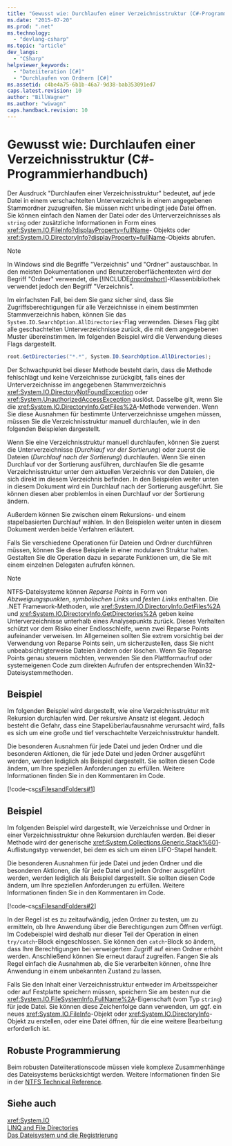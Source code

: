 ```yaml
---
title: "Gewusst wie: Durchlaufen einer Verzeichnisstruktur (C#-Programmierhandbuch) | Microsoft Docs"
ms.date: "2015-07-20"
ms.prod: ".net"
ms.technology: 
  - "devlang-csharp"
ms.topic: "article"
dev_langs: 
  - "CSharp"
helpviewer_keywords: 
  - "Dateiiteration [C#]"
  - "Durchlaufen von Ordnern [C#]"
ms.assetid: c4be4a75-6b1b-46a7-9d38-bab353091ed7
caps.latest.revision: 10
author: "BillWagner"
ms.author: "wiwagn"
caps.handback.revision: 10
---
```

# Gewusst wie: Durchlaufen einer Verzeichnisstruktur (C#-Programmierhandbuch)
Der Ausdruck "Durchlaufen einer Verzeichnisstruktur" bedeutet, auf jede Datei in einem verschachtelten Unterverzeichnis in einem angegebenen Stammordner zuzugreifen.  Sie müssen nicht unbedingt jede Datei öffnen.  Sie können einfach den Namen der Datei oder des Unterverzeichnisses als `string` oder zusätzliche Informationen in Form eines <xref:System.IO.FileInfo?displayProperty=fullName>\- Objekts oder <xref:System.IO.DirectoryInfo?displayProperty=fullName>\-Objekts abrufen.  
  
> [!NOTE]
>  In Windows sind die Begriffe "Verzeichnis" und "Ordner" austauschbar.  In den meisten Dokumentationen und Benutzeroberflächentexten wird der Begriff "Ordner" verwendet, die [!INCLUDE[dnprdnshort](~/includes/dnprdnshort-md.md)]\-Klassenbibliothek verwendet jedoch den Begriff "Verzeichnis".  
  
 Im einfachsten Fall, bei dem Sie ganz sicher sind, dass Sie Zugriffsberechtigungen für alle Verzeichnisse in einem bestimmten Stammverzeichnis haben, können Sie das `System.IO.SearchOption.AllDirectories`\-Flag verwenden.  Dieses Flag gibt alle geschachtelten Unterverzeichnisse zurück, die mit dem angegebenen Muster übereinstimmen.  Im folgenden Beispiel wird die Verwendung dieses Flags dargestellt.  
  
```c#  
root.GetDirectories("*.*", System.IO.SearchOption.AllDirectories);  
```  
  
 Der Schwachpunkt bei dieser Methode besteht darin, dass die Methode fehlschlägt und keine Verzeichnisse zurückgibt, falls eines der Unterverzeichnisse im angegebenen Stammverzeichnis <xref:System.IO.DirectoryNotFoundException> oder <xref:System.UnauthorizedAccessException> auslöst.  Dasselbe gilt, wenn Sie die <xref:System.IO.DirectoryInfo.GetFiles%2A>\-Methode verwenden.  Wenn Sie diese Ausnahmen für bestimmte Unterverzeichnisse umgehen müssen, müssen Sie die Verzeichnisstruktur manuell durchlaufen, wie in den folgenden Beispielen dargestellt.  
  
 Wenn Sie eine Verzeichnisstruktur manuell durchlaufen, können Sie zuerst die Unterverzeichnisse \(*Durchlauf vor der Sortierung*\) oder zuerst die Dateien \(*Durchlauf nach der Sortierung*\) durchlaufen.  Wenn Sie einen Durchlauf vor der Sortierung ausführen, durchlaufen Sie die gesamte Verzeichnisstruktur unter dem aktuellen Verzeichnis vor den Dateien, die sich direkt im diesem Verzeichnis befinden.  In den Beispielen weiter unten in diesem Dokument wird ein Durchlauf nach der Sortierung ausgeführt. Sie können diesen aber problemlos in einen Durchlauf vor der Sortierung ändern.  
  
 Außerdem können Sie zwischen einem Rekursions\- und einem stapelbasierten Durchlauf wählen.  In den Beispielen weiter unten in diesem Dokument werden beide Verfahren erläutert.  
  
 Falls Sie verschiedene Operationen für Dateien und Ordner durchführen müssen, können Sie diese Beispiele in einer modularen Struktur halten. Gestalten Sie die Operation dazu in separate Funktionen um, die Sie mit einem einzelnen Delegaten aufrufen können.  
  
> [!NOTE]
>  NTFS\-Dateisysteme können *Reparse Points* in Form von *Abzweigungspunkten*, *symbolischen Links* und *festen Links* enthalten.  Die .NET Framework\-Methoden, wie <xref:System.IO.DirectoryInfo.GetFiles%2A> und <xref:System.IO.DirectoryInfo.GetDirectories%2A> geben keine Unterverzeichnisse unterhalb eines Analysepunkts zurück.  Dieses Verhalten schützt vor dem Risiko einer Endlosschleife, wenn zwei Reparse Points aufeinander verweisen.  Im Allgemeinen sollten Sie extrem vorsichtig bei der Verwendung von Reparse Points sein, um sicherzustellen, dass Sie nicht unbeabsichtigterweise Dateien ändern oder löschen.  Wenn Sie Reparse Points genau steuern möchten, verwenden Sie den Plattformaufruf oder systemeigenen Code zum direkten Aufrufen der entsprechenden Win32\-Dateisystemmethoden.  
  
## Beispiel  
 Im folgenden Beispiel wird dargestellt, wie eine Verzeichnisstruktur mit Rekursion durchlaufen wird.  Der rekursive Ansatz ist elegant. Jedoch besteht die Gefahr, dass eine Stapelüberlaufausnahme verursacht wird, falls es sich um eine große und tief verschachtelte Verzeichnisstruktur handelt.  
  
 Die besonderen Ausnahmen für jede Datei und jeden Ordner und die besonderen Aktionen, die für jede Datei und jeden Ordner ausgeführt werden, werden lediglich als Beispiel dargestellt.  Sie sollten diesen Code ändern, um Ihre speziellen Anforderungen zu erfüllen.  Weitere Informationen finden Sie in den Kommentaren im Code.  
  
 [!code-cs[csFilesandFolders#1](../../../csharp/programming-guide/file-system/codesnippet/CSharp/how-to-iterate-through-a-directory-tree_1.cs)]  
  
## Beispiel  
 Im folgenden Beispiel wird dargestellt, wie Verzeichnisse und Ordner in einer Verzeichnisstruktur ohne Rekursion durchlaufen werden.  Bei dieser Methode wird der generische <xref:System.Collections.Generic.Stack%601>\-Auflistungstyp verwendet, bei dem es sich um einen LIFO\-Stapel handelt.  
  
 Die besonderen Ausnahmen für jede Datei und jeden Ordner und die besonderen Aktionen, die für jede Datei und jeden Ordner ausgeführt werden, werden lediglich als Beispiel dargestellt.  Sie sollten diesen Code ändern, um Ihre speziellen Anforderungen zu erfüllen.  Weitere Informationen finden Sie in den Kommentaren im Code.  
  
 [!code-cs[csFilesandFolders#2](../../../csharp/programming-guide/file-system/codesnippet/CSharp/how-to-iterate-through-a-directory-tree_2.cs)]  
  
 In der Regel ist es zu zeitaufwändig, jeden Ordner zu testen, um zu ermitteln, ob Ihre Anwendung über die Berechtigungen zum Öffnen verfügt.  Im Codebeispiel wird deshalb nur dieser Teil der Operation in einen `try/catch`\-Block eingeschlossen.  Sie können den `catch`\-Block so ändern, dass Ihre Berechtigungen bei verweigertem Zugriff auf einen Ordner erhöht werden. Anschließend können Sie erneut darauf zugreifen.  Fangen Sie als Regel einfach die Ausnahmen ab, die Sie verarbeiten können, ohne Ihre Anwendung in einem unbekannten Zustand zu lassen.  
  
 Falls Sie den Inhalt einer Verzeichnisstruktur entweder im Arbeitsspeicher oder auf Festplatte speichern müssen, speichern Sie am besten nur die <xref:System.IO.FileSystemInfo.FullName%2A>\-Eigenschaft \(vom Typ `string`\) für jede Datei.  Sie können diese Zeichenfolge dann verwenden, um ggf. ein neues <xref:System.IO.FileInfo>\-Objekt oder <xref:System.IO.DirectoryInfo>\-Objekt zu erstellen, oder eine Datei öffnen, für die eine weitere Bearbeitung erforderlich ist.  
  
## Robuste Programmierung  
 Beim robusten Dateiiterationscode müssen viele komplexe Zusammenhänge des Dateisystems berücksichtigt werden.  Weitere Informationen finden Sie in der [NTFS Technical Reference](http://go.microsoft.com/fwlink/?LinkId=79488).  
  
## Siehe auch  
 <xref:System.IO>   
 [LINQ and File Directories](../../../visual-basic/programming-guide/concepts/linq/linq-and-file-directories.md)   
 [Das Dateisystem und die Registrierung](../../../csharp/programming-guide/file-system/file-system-and-the-registry.md)